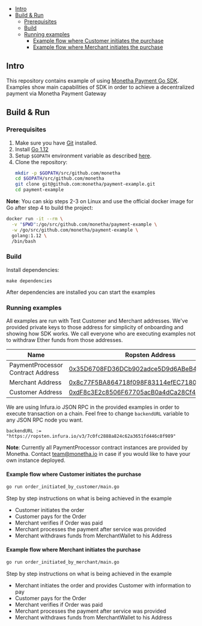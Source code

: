 - [Intro](#intro)
- [Build & Run](#build--run)
  - [Prerequisites](#prerequisites)
  - [Build](#build)
  - [Running examples](#running-examples)
    - [Example flow where Customer initiates the purchase](#example-flow-where-customer-initiates-the-purchase)
    - [Example flow where Merchant initiates the purchase](#example-flow-where-merchant-initiates-the-purchase)

## Intro

This repository contains example of using [Monetha Payment Go SDK](https://github.com/monetha/payment-go-sdk). Examples show main capabilities of SDK in order to achieve a decentralized payment via Monetha Payment Gateway

## Build & Run

### Prerequisites

1. Make sure you have [Git](https://git-scm.com/book/en/v2/Getting-Started-Installing-Git) installed.
1. Install [Go 1.12](https://golang.org/dl/)
1. Setup `$GOPATH` environment variable as described [here](https://github.com/golang/go/wiki/SettingGOPATH).
1. Clone the repository:
    ```bash
    mkdir -p $GOPATH/src/github.com/monetha
    cd $GOPATH/src/github.com/monetha
    git clone git@github.com:monetha/payment-example.git
    cd payment-example
    ```

**Note**: You can skip steps 2-3 on Linux and use the official docker image for Go after step 4 to build the project:

```bash
docker run -it --rm \
  -v "$PWD":/go/src/github.com/monetha/payment-example \
  -w /go/src/github.com/monetha/payment-example \
  golang:1.12 \
  /bin/bash
```

### Build

Install dependencies:

    make dependencies

After dependencies are installed you can start the examples

### Running examples

All examples are run with Test Customer and Merchant addresses. We've provided private keys to those address for simplicity of onboarding and showing how SDK works. We call everyone who are executing examples not to withdraw Ether funds from those addresses.

| Name | Ropsten Address |
| ---- | --------------- |
| PaymentProcessor Contract Address | [0x35D6708FD36DCb902adce5D9d6ABeB4838318554](https://ropsten.etherscan.io/address/0x35D6708FD36DCb902adce5D9d6ABeB4838318554) |
| Merchant Address | [0x8c77F5BA864718f098F83114efEC7180649afB85](https://ropsten.etherscan.io/address/0x8c77F5BA864718f098F83114efEC7180649afB85) |
| Customer Address | [0xdF8c3E2c8506F67705acB0a4dCa28Cf44934B511](https://ropsten.etherscan.io/address/0xdF8c3E2c8506F67705acB0a4dCa28Cf44934B511) |

We are using Infura.io JSON RPC in the provided examples in order to execute transaction on a chain. Feel free to change `backendURL` variable to any JSON RPC node you want.

```golang
backendURL := "https://ropsten.infura.io/v3/7c0fc2888a824c62a3651fd446c8f989"
```

**Note**: Currently all PaymentProcessor contract instances are provided by Monetha. Contact [team@monetha.io](mailto:team@monetha.io) in case if you would like to have your own instance deployed.

#### Example flow where Customer initiates the purchase

```bash
go run order_initiated_by_customer/main.go
```

Step by step instructions on what is being achieved in the example

- Customer initiates the order
- Customer pays for the Order
- Merchant verifies if Order was paid
- Merchant processes the payment after service was provided
- Merchant withdraws funds from MerchantWallet to his Address

#### Example flow where Merchant initiates the purchase

```bash
go run order_initiated_by_merchant/main.go
```

Step by step instructions on what is being achieved in the example

- Merchant initiates the order and provides Customer with information to pay
- Customer pays for the Order
- Merchant verifies if Order was paid
- Merchant processes the payment after service was provided
- Merchant withdraws funds from MerchantWallet to his Address
